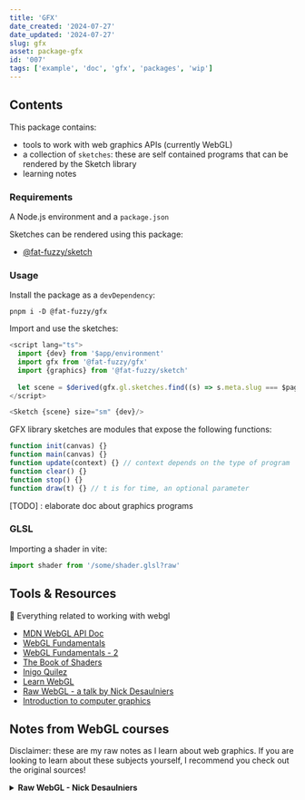 ```yaml
---
title: 'GFX'
date_created: '2024-07-27'
date_updated: '2024-07-27'
slug: gfx
asset: package-gfx
id: '007'
tags: ['example', 'doc', 'gfx', 'packages', 'wip']
---
```


## Contents

This package contains:

- tools to work with web graphics APIs (currently WebGL)
- a collection of `sketches`: these are self contained programs that can be rendered by the Sketch library
- learning notes

### Requirements

A Node.js environment and a `package.json`

Sketches can be rendered using this package:

- [@fat-fuzzy/sketch](https://github.com/fat-fuzzy/rocks/tree/main/packages/sketch)

### Usage

Install the package as a `devDependency`:

```shell
pnpm i -D @fat-fuzzy/gfx
```

Import and use the sketches:

```js
<script lang="ts">
  import {dev} from '$app/environment'
  import gfx from '@fat-fuzzy/gfx'
  import {graphics} from '@fat-fuzzy/sketch'
  
  let scene = $derived(gfx.gl.sketches.find((s) => s.meta.slug === $page.data.slug))
</script>

<Sketch {scene} size="sm" {dev}/>
```

GFX library sketches are modules that expose the following functions:

```js
function init(canvas) {}
function main(canvas) {}
function update(context) {} // context depends on the type of program
function clear() {}
function stop() {}
function draw(t) {} // t is for time, an optional parameter
```

[TODO] : elaborate doc about graphics programs

### GLSL

Importing a shader in vite:

```js
import shader from '/some/shader.glsl?raw'
```

## Tools & Resources

👾 Everything related to working with webgl

- [MDN WebGL API Doc](https://developer.mozilla.org/en-US/docs/Web/API/WebGL_API)
- [WebGL Fundamentals](https://webglfundamentals.org/)
- [WebGL Fundamentals - 2](https://webgl2fundamentals.org/)
- [The Book of Shaders](https://thebookofshaders.com/)
- [Inigo Quilez](https://iquilezles.org/)
- [Learn WebGL](https://learnwebgl.brown37.net/index.html)
- [Raw WebGL - a talk by Nick Desaulniers](https://www.youtube.com/watch?v=H4c8t6myAWU)
- [Introduction to computer graphics](https://math.hws.edu/graphicsbook/index.html)

## Notes from WebGL courses

Disclaimer: these are my raw notes as I learn about web graphics.
If you are looking to learn about these subjects yourself, I recommend you check out the original sources!

<details>
<summary><b>Raw WebGL - Nick Desaulniers</b></summary>

**Src:** [YouTube Video](https://www.youtube.com/watch?v=H4c8t6myAWU)

**Slides:** [Slides](https://nickdesaulniers.github.io/RawWebGL/#/)

A webGL app consists of three types of assets

- shaders
  - vertex
  - fragment
- buffers (arrays of moving data)
  - camera position
  - light position
  - color
  - generic data
- textures: bitmap mapped to a mesh=model
  - images
  - video

### Glossary

**Samples** (sampling = reduction of continuous signal to discrete signal)

- sound
- images = sampling (analog to digital)

**Fragment** pixel data generated during rasterisation process. It contains info on:

- color
- depth
- value
- texture coordinates
- ...

**Frame** Individual still image out of a moving picture, displayed during `displayAnimationFrame`

**Shading** Modeling 2D pixel information from 3D data

**Material** Description of how a surface reacts to light

**Shaders** Programs that come in pairs and that describe how pixels should display on any given frame by running massively in parallel in the GPU

- a vertex shader can feed into a fragment shader
- they can be mixed as long as the outputs of one match the inputs of the other
- apparently the are like Mr Potato head:
  - I can re-use shaders that i wrote before and mix them with other shaders
- Vertex shaders: run once for every vertex
- Fragment shader: run once for every fragment, color values are interpolated between fragments

### Field of View

Viewing space in the shape of a Frustum beyond which objects get culled=dropped

Clipping planes of a Frustum:

- near clipping plane
- far clipping plane
- top clipping plane
- bottom clipping plane
- right clipping plane
- left clipping plane

### Coordinate systems

#### Canvas 3D

A `2*2*2` cube:

- x=[-1, 1]
- y=[-1, 1]
- z=[-1, 1]

Anything drawn outside the coordinate system gets culled

Physical representation of origin:

- right hand:
  - index up = +y
  - thumb out = +x
  - middle in = +z

#### Textures

`st` or `uv`

Same coordinate system as Canvas 3D, without the `z`.

- [1, 1] = top right corner

BUT: bitmaps store vertical data in reverse: we need to flip the `y` coordinates data to use it

### GLSL Types

Uniforms and Attributes are shader inputs

#### Uniforms

- inputs for vertex & fragment shaders
- same for all vertices & fragments

#### Attributes

- inputs for vertex shaders
- unique per vertex

#### Varyings

Communication channel between shaders: vertex shader feeds into fragment shader:

- vertex output
- fragment input

### Running a program

1. Get WebGL context from a canvas
1. Clear the canvas
1. [...write shaders]
   1. vertex shaders
      - objective = assign values to `gl_Position`
      - optional objective = assign values to `gl_PointSize` (if we are drawing points)
   1. fragment shaders
      - must specify resolution of floating point math (targets mobile device support - not best webgl support (?))
      - objective = assign values to uniform `gl_FragColor`
1. Grab shaders: compile shaders into a program
   - write a helper function to compile (will re-use)

### Perspective

1. **Model matrix** matrix of transformations of model relative to its original coordinates (scale, rotation, translation)
1. **View matrix** describes position of the viewer, where the viewer is looking and direction of where "up" is located
1. **Projection matrix** Describes the viewing angle, aspect ratio and near and far clipping planes of viewing frustum: points farther away get smaller

### Drawing modes

`gl.drawArrays(mode, start, numVertices)` can take:

- `gl.POINTS`
- `gl.LINES`
- `gl.LINE_STRIP`
- `gl.LINE_LOOP`
- `gl.TRIANGLES`
- `gl.TRIANGLE_STRIP`
- `gl.TRIANGLE_FAN`

</details>
